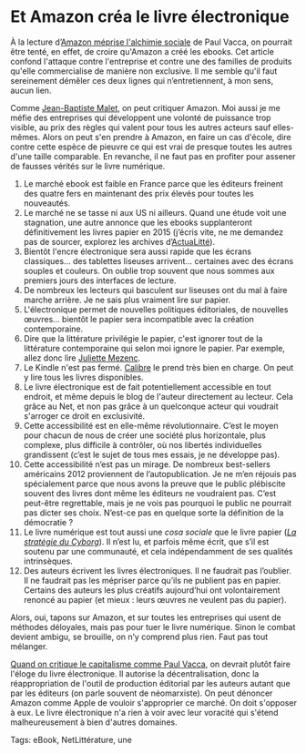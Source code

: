 # Et Amazon créa le livre électronique

À la lecture d’[Amazon méprise l'alchimie sociale](http://www.lemonde.fr/idees/article/2013/06/07/amazon-meprise-l-alchimie-sociale-du-livre_3425634_3232.html) de Paul Vacca, on pourrait être tenté, en effet, de croire qu'Amazon a créé les ebooks. Cet article confond l'attaque contre l'entreprise et contre une des familles de produits qu'elle commercialise de manière non exclusive. Il me semble qu'il faut sereinement démêler ces deux lignes qui n’entretiennent, à mon sens, aucun lien.

Comme [Jean-Baptiste Malet](http://www.jean-baptiste-malet.fr/), on peut critiquer Amazon. Moi aussi je me méfie des entreprises qui développent une volonté de puissance trop visible, au prix des règles qui valent pour tous les autres acteurs sauf elles-mêmes. Alors on peut s'en prendre à Amazon, en faire un cas d'école, dire contre cette espèce de pieuvre ce qui est vrai de presque toutes les autres d'une taille comparable. En revanche, il ne faut pas en profiter pour assener de fausses vérités sur le livre numérique.

1. Le marché ebook est faible en France parce que les éditeurs freinent des quatre fers en maintenant des prix élevés pour toutes les nouveautés.
2. Le marché ne se tasse ni aux US ni ailleurs. Quand une étude voit une stagnation, une autre annonce que les ebooks supplanteront définitivement les livres papier en 2015 (j’écris vite, ne me demandez pas de sourcer, explorez les archives d’[ActuaLitté](http://www.actualitte.com/)).
3. Bientôt l'encre électronique sera aussi rapide que les écrans classiques... des tablettes liseuses arrivent… certaines avec des écrans souples et couleurs. On oublie trop souvent que nous sommes aux premiers jours des interfaces de lecture.
4. De nombreux les lecteurs qui basculent sur liseuses ont du mal à faire marche arrière. Je ne sais plus vraiment lire sur papier.
5. L'électronique permet de nouvelles politiques éditoriales, de nouvelles œuvres... bientôt le papier sera incompatible avec la création contemporaine.
6. Dire que la littérature privilégie le papier, c'est ignorer tout de la littérature contemporaine qui selon moi ignore le papier. Par exemple, allez donc lire [Juliette Mezenc](http://motmaquis.net/).
7. Le Kindle n'est pas fermé. [Calibre](http://calibre-ebook.com/) le prend très bien en charge. On peut y lire tous les livres disponibles.
8. Le livre électronique est de fait potentiellement accessible en tout endroit, et même depuis le blog de l'auteur directement au lecteur. Cela grâce au Net, et non pas grâce à un quelconque acteur qui voudrait s'arroger ce droit en exclusivité.
9. Cette accessibilité est en elle-même révolutionnaire. C’est le moyen pour chacun de nous de créer une société plus horizontale, plus complexe, plus difficile à contrôler, où nos libertés individuelles grandissent (c’est le sujet de tous mes essais, je ne développe pas).
10. Cette accessibilité n’est pas un mirage. De nombreux best-sellers américains 2012 proviennent de l’autopublication. Je ne m’en réjouis pas spécialement parce que nous avons la preuve que le public plébiscite souvent des livres dont même les éditeurs ne voudraient pas. C’est peut-être regrettable, mais je ne vois pas pourquoi le public ne pourrait pas dicter ses choix. N’est-ce pas en quelque sorte la définition de la démocratie ?
11. Le livre numérique est tout aussi une *cosa sociale* que le livre papier ([*La stratégie du Cyborg*](http://blog.tcrouzet.com/la-strategie-du-cyborg/)). Il n’est lu, et parfois même écrit, que s’il est soutenu par une communauté, et cela indépendamment de ses qualités intrinsèques.
12. Des auteurs écrivent les livres électroniques. Il ne faudrait pas l’oublier. Il ne faudrait pas les mépriser parce qu’ils ne publient pas en papier. Certains des auteurs les plus créatifs aujourd’hui ont volontairement renoncé au papier (et mieux : leurs œuvres ne veulent pas du papier).

Alors, oui, tapons sur Amazon, et sur toutes les entreprises qui usent de méthodes déloyales, mais pas pour tuer le livre numérique. Sinon le combat devient ambigu, se brouille, on n’y comprend plus rien. Faut pas tout mélanger.

[Quand on critique le capitalisme comme Paul Vacca](http://www.fayard.fr/la-societe-du-hold-9782755506969), on devrait plutôt faire l'éloge du livre électronique. Il autorise la décentralisation, donc la réappropriation de l'outil de production éditorial par les auteurs autant que par les éditeurs (on parle souvent de néomarxiste). On peut dénoncer Amazon comme Apple de vouloir s'approprier ce marché. On doit s'opposer à eux. Le livre électronique n'a rien à voir avec leur voracité qui s'étend malheureusement à bien d'autres domaines.

Tags: eBook, NetLittérature, une
